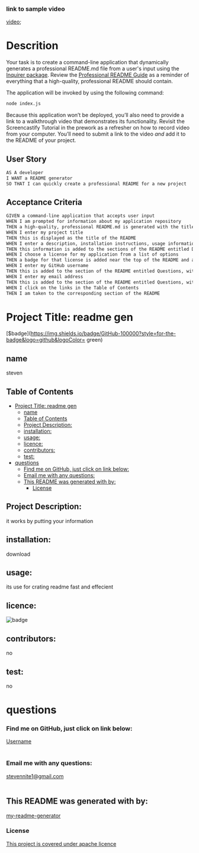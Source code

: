  
 ### link to sample video
 [video](https://drive.google.com/file/d/1lR_aygRMxan9p0PaAYr67FRB8OHuZLyZ/view);
 
 # Descrition
Your task is to create a command-line application that dynamically generates a professional README.md file from a user's input using the [Inquirer package](https://www.npmjs.com/package/inquirer). Review the [Professional README Guide](https://coding-boot-camp.github.io/full-stack/github/professional-readme-guide) as a reminder of everything that a high-quality, professional README should contain. 

The application will be invoked by using the following command:

```bash
node index.js
```

Because this application won’t be deployed, you’ll also need to provide a link to a walkthrough video that demonstrates its functionality. Revisit the Screencastify Tutorial in the prework as a refresher on how to record video from your computer. You’ll need to submit a link to the video _and_ add it to the README of your project.


## User Story

```md
AS A developer
I WANT a README generator
SO THAT I can quickly create a professional README for a new project
```

## Acceptance Criteria

```md
GIVEN a command-line application that accepts user input
WHEN I am prompted for information about my application repository
THEN a high-quality, professional README.md is generated with the title of my project and sections entitled Description, Table of Contents, Installation, Usage, License, Contributing, Tests, and Questions
WHEN I enter my project title
THEN this is displayed as the title of the README
WHEN I enter a description, installation instructions, usage information, contribution guidelines, and test instructions
THEN this information is added to the sections of the README entitled Description, Installation, Usage, Contributing, and Tests
WHEN I choose a license for my application from a list of options
THEN a badge for that license is added near the top of the README and a notice is added to the section of the README entitled License that explains which license the application is covered under
WHEN I enter my GitHub username
THEN this is added to the section of the README entitled Questions, with a link to my GitHub profile
WHEN I enter my email address
THEN this is added to the section of the README entitled Questions, with instructions on how to reach me with additional questions
WHEN I click on the links in the Table of Contents
THEN I am taken to the corresponding section of the README
```







# Project Title: readme gen<br />
[$badge](https://img.shields.io/badge/GitHub-100000?style=for-the-badge&logo=github&logoColor= green)
<br />


## name                                                    
steven
<br>



## Table of Contents
- [Project Title: readme gen<br />](#project-title-readme-gen)
  - [name](#name)
  - [Table of Contents](#table-of-contents)
  - [Project Description:](#project-description)
  - [installation:](#installation)
  - [usage:](#usage)
  - [licence:](#licence)
  - [contributors:](#contributors)
  - [test:](#test)
- [questions<br />](#questions)
    - [Find me on GitHub, just click on link below:](#find-me-on-github-just-click-on-link-below)
    - [Email me with any questions:](#email-me-with-any-questions)
  - [This README was generated with by:](#this-readme-was-generated-with-by)
    - [License](#license)



## Project Description: 
  it works by putting your information
  <br>


## installation:
  download
  <br>

## usage:
its use for crating readme fast and effecient

## licence:
![badge](https://img.shields.io/badge/license-undefined-brightgreen)
<br>

## contributors:
  no
  <br>


## test:
no<br />

# questions<br />

### Find me on GitHub, just click on link below:
[Username](https://github.com/luvkil)<br />
<br />
 ### Email me with any questions: 
 stevennite1@gmail.com<br />
 <br />


## This README was generated with by:
[my-readme-generator](https://github.com/luvkil/my-readme-generator)



### License
[This project is covered under apache licence](https://github.com/git/git-scm.com/blob/main/MIT-LICENSE.txt)

